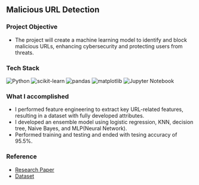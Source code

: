 ## Malicious URL Detection 

### Project Objective

+ The project will create a machine learning model to identify and block malicious URLs, enhancing cybersecurity and protecting users from threats.
  
### Tech Stack

![Python](https://img.shields.io/badge/python-3670A0?style=for-the-badge&logo=python&logoColor=ffdd54) 
![scikit-learn](https://img.shields.io/badge/scikit--learn-ffffff?style=for-the-badge&logo=scikit-learn&logoColor=F7931E)
![pandas](https://img.shields.io/badge/pandas-150458?style=for-the-badge&logo=pandas&logoColor=white)
![matplotlib](https://img.shields.io/badge/matplotlib-11557c?style=for-the-badge&logo=matplotlib&logoColor=ffffff)
![Jupyter Notebook](https://img.shields.io/badge/Jupyter%20Notebook-F37626?style=for-the-badge&logo=Jupyter&logoColor=ffffff)

### What I accomplished 

+ I performed feature engineering to extract key URL-related features, resulting in a dataset with fully developed attributes.
+ I developed an ensemble model using logistic regression, KNN, decision tree, Naive Bayes, and MLP(Neural Network).
+ Performed training and testing and ended with tesing accuracy of 95.5%.

### Reference
+ [Research Paper](https://link.springer.com/chapter/10.1007/978-981-10-8536-9_44)
+ [Dataset](https://www.kaggle.com/datasets/sid321axn/malicious-urls-dataset)
